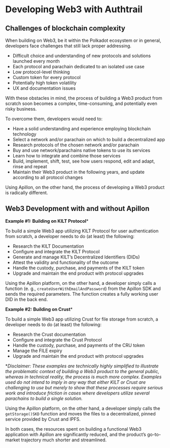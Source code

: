 # Developing Web3 with Authtrail

## Challenges of blockchain complexity

When building on Web3, be it within the Polkadot ecosystem or in general, developers face challenges that still lack proper addressing.

* Difficult choice and understanding of new protocols and solutions launched every month
* Each protocol and parachain dedicated to an isolated use case
* Low protocol-level thinking
* Custom token for every protocol
* Potentially high token volatility
* UX and documentation issues

With these obstacles in mind, the process of building a Web3 product from scratch soon becomes a complex, time-consuming, and potentially even risky business.

To overcome them, developers would need to:
* Have a solid understanding and experience employing blockchain technology
* Select a network and/or parachain on which to build a decentralized app
* Research protocols of the chosen network and/or parachain
* Buy and use network/parachains native tokens to use its services
* Learn how to integrate and combine those services
* Build, implement, shift, test, see how users respond, edit and adapt, rinse and repeat
* Maintain their Web3 product in the following years, and update according to all protocol changes

Using Apillon, on the other hand, the process of developing a Web3 product is radically different.

## Web3 Development with and without Apillon

**Example #1: Building on KILT Protocol***

To build a simple Web3 app utilizing KILT Protocol for user authentication from scratch, a developer needs to do (at least) the following: 
* Research the KILT Documentation
* Configure and integrate the KILT Protocol
* Generate and manage KILT’s Decentralized Identifiers (DIDs)
* Attest the validity and functionality of the outcome
* Handle the custody, purchase, and payments of the KILT token
* Upgrade and maintain the end product with protocol upgrades

Using the Apillon platform, on the other hand, a developer simply calls a function (e. g., `createUserWithEmailAndPassword`) from the Apillon SDK and sends the required parameters. The function creates a fully working user DID in the back end.

**Example #2: Building on Crust***

To build a simple Web3 app utilizing Crust for file storage from scratch, a developer needs to do (at least) the following:
* Research the Crust documentation
* Configure and integrate the Crust Protocol
* Handle the custody, purchase, and payments of the CRU token
* Manage the FILE expiry
* Upgrade and maintain the end product with protocol upgrades

**Disclaimer: These examples are technically highly simplified to illustrate the problematic context of building a Web3 product to the general public, whereas in technical reality, the process is much more complex. Examples used do not intend to imply in any way that either KILT or Crust are challenging to use but merely to show that these processes require serious work and introduce friction in cases where developers utilize several parachains to build a single solution.*

Using the Apillon platform, on the other hand, a developer simply calls the `getStorage()SKD` function and moves the files to a decentralized, pinned service provided by Crust and IPFS.

In both cases, the resources spent on building a functional Web3 application with Apillon are significantly reduced, and the product’s go-to-market trajectory much shorter and streamlined.
